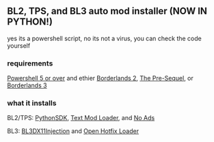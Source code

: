 ## BL2, TPS, and BL3 auto mod installer (NOW IN PYTHON!)
yes its a powershell script,
no its not a virus, you can check the code yourself
### requirements
[Powershell 5 or over](https://learn.microsoft.com/en-us/powershell/scripting/install/installing-powershell-on-windows?view=powershell-7.3)
 and ethier [Borderlands 2](https://store.steampowered.com/app/49520/Borderlands_2/), [The Pre-Sequel](https://store.steampowered.com/app/261640/Borderlands_The_PreSequel/), or [Borderlands 3](https://store.steampowered.com/app/397540/Borderlands_3/)

### what it installs
BL2/TPS: [PythonSDK](https://github.com/bl-sdk/bl2-mod-manager), [Text Mod Loader](https://bl-sdk.github.io/mods/TextModLoader/), and [No Ads](https://bl-sdk.github.io/mods/NoAds/)

BL3: [BL3DX11Injection](https://github.com/FromDarkHell/BL3DX11Injection) and [Open Hotfix Loader](https://github.com/apple1417/OpenHotfixLoader)
